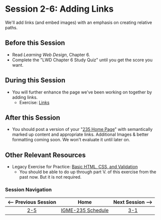 # Session 2-6: Adding Links

We'll add links (and embed images) with an emphasis on creating relative paths.  

## Before this Session
- Read *Learning Web Design*, Chapter 6.
- Complete the "LWD Chapter 6 Study Quiz" until you get the score you want.

## During this Session
- You will further enhance the page we've been working on together by adding links.
    - Exercise: [Links](../exercises/links.md)

## After this Session
- You should post a version of your "[235 Home Page](https://github.com/tonethar/IGME-235-Shared/blob/master/hw/homepage.md)" with semantically marked up content and appropriate links.  Additional Images & better formatting coming soon.  We won't evaluate it until later on.

## Other Relevant Resources
- Legacy Exercise for Practice: [Basic HTML, CSS, and Validation](https://github.com/tonethar/IGME-235-Shared/blob/master/notes/recipe.md)
    - You should be able to do up through part V. of this exercise from the past now.  But it is not required.

### Session Navigation

| <-- Previous Session |               Home                  | Next Session --> |
|:--------------------:|:-----------------------------------:|:----------------:|
|  [2-5](2-5.md)       | [IGME-235 Schedule](../schedule.md) |   [3-1](3-1.md)  |

